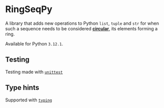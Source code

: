 # **RingSeqPy**

A library that adds new operations to Python `list`, `tuple` and `str`
for when such a sequence needs to be considered [**circular**](https://scala-tessella.github.io/ring-seq/what-is.html),
its elements forming a ring.

Available for Python `3.12.1`.

## Testing

Testing made with [`unittest`](https://docs.python.org/3/library/unittest.html)

## Type hints

Supported with [`typing`](https://docs.python.org/3/library/typing.html)